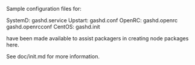 Sample configuration files for:

SystemD: gashd.service
Upstart: gashd.conf
OpenRC:  gashd.openrc
         gashd.openrcconf
CentOS:  gashd.init

have been made available to assist packagers in creating node packages here.

See doc/init.md for more information.
